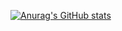 [![Anurag's GitHub stats](https://github-readme-stats.vercel.app/api?username=kkookkss)](https://github.com/kkookkss/github-readme-stats)
